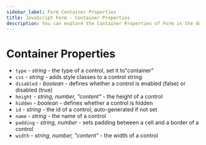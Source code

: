 ```yaml
---
sidebar_label: Form Container Properties
title: JavaScript Form - Container Properties 
description: You can explore the Container Properties of Form in the documentation of the DHTMLX JavaScript UI library. Browse developer guides and API reference, try out code examples and live demos, and download a free 30-day evaluation version of DHTMLX Suite 7.
---
```


# Container Properties

- `type` - *string* - the type of a control, set it to"container"
- `css` - *string* - adds style classes to a control string
- `disabled` - *boolean* - defines whether a control is enabled (false) or disabled (true)
- `height` - *string, number, "content"* - the height of a control
- `hidden` - *boolean* - defines whether a control is hidden
- `id` - *string* - the id of a control, auto-generated if not set
- `name` - *string* - the name of a control
- `padding` - *string, number* - sets padding between a cell and a border of a control
- `width` - *string, number, "content"* - the width of a control
